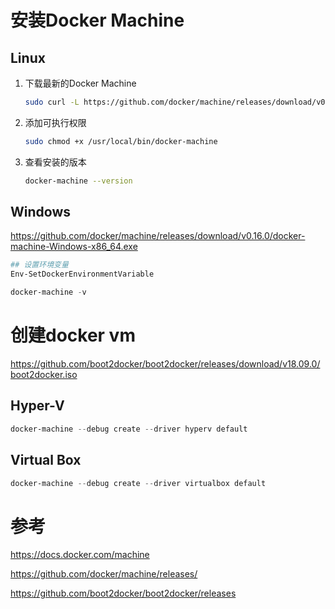 # 安装Docker Machine

## Linux

1. 下载最新的Docker Machine
    ```sh
    sudo curl -L https://github.com/docker/machine/releases/download/v0.16.0/docker-machine-$(uname -s)-$(uname -m) -o /usr/local/bin/docker-machine
    ```
2. 添加可执行权限
    ```sh
    sudo chmod +x /usr/local/bin/docker-machine
    ```
3. 查看安装的版本
    ```sh
    docker-machine --version
    ```

## Windows

https://github.com/docker/machine/releases/download/v0.16.0/docker-machine-Windows-x86_64.exe

```powershell
## 设置环境变量
Env-SetDockerEnvironmentVariable

docker-machine -v
```

# 创建docker vm

https://github.com/boot2docker/boot2docker/releases/download/v18.09.0/boot2docker.iso

## Hyper-V

```powershell
docker-machine --debug create --driver hyperv default
```

## Virtual Box

```powershell
docker-machine --debug create --driver virtualbox default
```

# 参考

https://docs.docker.com/machine

https://github.com/docker/machine/releases/

https://github.com/boot2docker/boot2docker/releases
